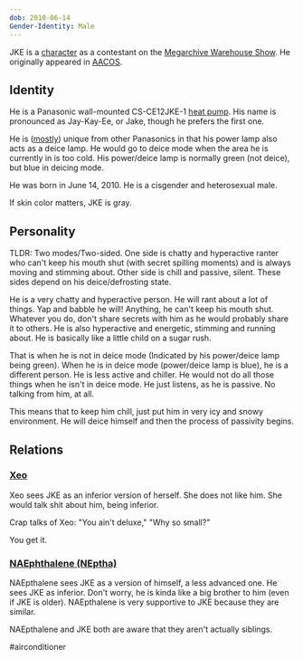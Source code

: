 ```yaml
---
dob: 2010-06-14
Gender-Identity: Male
---
```

JKE is a [character](Characters.md) as a contestant on the [Megarchive Warehouse Show](../../../Megarchive%20Warehouse%20Show/Megarchive%20Warehouse%20Show.md). He originally appeared in [AACOS](../../../Megarchive%20Warehouse%20Show/AACOS.md).

## Identity

He is a Panasonic wall-mounted CS-CE12JKE-1 [heat pump](Air%20Conditioners.md). His name is pronounced as Jay-Kay-Ee, or Jake, though he prefers the first one.

He is ([mostly](NAEphthalene.md)) unique from other Panasonics in that his power lamp also acts as a deice lamp. He would go to deice mode when the area he is currently in is too cold. His power/deice lamp is normally green (not deice), but blue in deicing mode.

He was born in June 14, 2010. He is a cisgender and heterosexual male.

If skin color matters, JKE is gray.

## Personality
TLDR: Two modes/Two-sided. One side is chatty and hyperactive ranter who can't keep his mouth shut (with secret spilling moments) and is always moving and stimming about. Other side is chill and passive, silent. These sides depend on his deice/defrosting state.

He is a very chatty and hyperactive person. He will rant about a lot of things. Yap and babble he will! Anything, he can't keep his mouth shut. Whatever you do, don't share secrets with him as he would probably share it to others. He is also hyperactive and energetic, stimming and running about. He is basically like a little child on a sugar rush.

That is when he is not in deice mode (Indicated by his power/deice lamp being green). When he is in deice mode (power/deice lamp is blue), he is a different person. He is less active and chiller. He would not do all those things when he isn't in deice mode. He just listens, as he is passive. No talking from him, at all.

This means that to keep him chill, just put him in very icy and snowy environment. He will deice himself and then the process of passivity begins.

## Relations

### [Xeo](Xeo.md)
Xeo sees JKE as an inferior version of herself. She does not like him. She would talk shit about him, being inferior.

Crap talks of Xeo: "You ain't deluxe," "Why so small?"

You get it.

### [NAEphthalene (NEptha)](NAEphthalene.md)
NAEpthalene sees JKE as a version of himself, a less advanced one. He sees JKE as inferior. Don't worry, he is kinda like a big brother to him (even if JKE is older). NAEpthalene is very supportive to JKE because they are similar.

NAEpthalene and JKE both are aware that they aren't actually siblings.

#airconditioner 